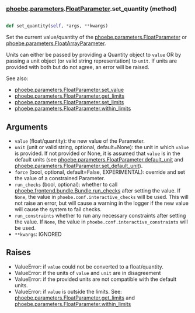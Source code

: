 ### [phoebe](phoebe.md).[parameters](phoebe.parameters.md).[FloatParameter](phoebe.parameters.FloatParameter.md).set_quantity (method)


```py

def set_quantity(self, *args, **kwargs)

```



Set the current value/quantity of the [phoebe.parameters.FloatParameter](phoebe.parameters.FloatParameter.md)
or [phoebe.parameters.FloatArrayParameter](phoebe.parameters.FloatArrayParameter.md).

Units can either be passed by providing a Quantity object to `value`
OR by passing a unit object (or valid string representation) to `unit`.
If units are provided with both but do not agree, an error will be raised.

See also:
* [phoebe.parameters.FloatParameter.set_value](phoebe.parameters.FloatParameter.set_value.md)
* [phoebe.parameters.FloatParameter.get_limits](phoebe.parameters.FloatParameter.get_limits.md)
* [phoebe.parameters.FloatParameter.set_limits](phoebe.parameters.FloatParameter.set_limits.md)
* [phoebe.parameters.FloatParameter.within_limits](phoebe.parameters.FloatParameter.within_limits.md)

Arguments
----------
* `value` (float/quantity): the new value of the Parameter.
* `unit` (unit or valid string, optional, default=None): the unit in
    which `value` is provided.  If not provided or None, it is assumed
    that `value` is in the default units (see [phoebe.parameters.FloatParameter.default_unit](phoebe.parameters.FloatParameter.default_unit.md)
    and [phoebe.parameters.FloatParameter.set_default_unit](phoebe.parameters.FloatParameter.set_default_unit.md)).
* `force` (bool, optional, default=False, EXPERIMENTAL): override
    and set the value of a constrained Parameter.
* `run_checks` (bool, optional): whether to call
    [phoebe.frontend.bundle.Bundle.run_checks](phoebe.frontend.bundle.Bundle.run_checks.md) after setting the value.
    If `None`, the value in `phoebe.conf.interactive_checks` will be used.
    This will not raise an error, but will cause a warning in the logger
    if the new value will cause the system to fail checks.
* `run_constraints` whether to run any necessary constraints after setting
    the value.  If `None`, the value in `phoebe.conf.interactive_constraints`
    will be used.
* `**kwargs`: IGNORED

Raises
---------
* ValueError: if `value` could not be converted to a float/quantity.
* ValueError: if the units of `value` and `unit` are in disagreement
* ValueError: if the provided units are not compatible with the
    default units.
* ValueError: if `value` is outside the limits.  See:
    [phoebe.parameters.FloatParameter.get_limits](phoebe.parameters.FloatParameter.get_limits.md) and
    [phoebe.parameters.FloatParameter.within_limits](phoebe.parameters.FloatParameter.within_limits.md)


